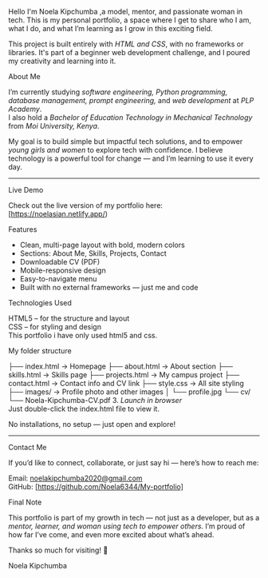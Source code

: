 Hello
I'm Noela Kipchumba ,a model, mentor, and passionate woman in tech. This is my personal portfolio, a space where I get to share who I am, what I do, and what I’m learning as I grow in this exciting field.

This project is built entirely with *HTML and CSS*, with no frameworks or libraries. It's part of a beginner web development challenge, and I poured my creativity and learning into it.



 About Me

I’m currently studying *software engineering, Python programming, database management, prompt engineering,* and *web development* at *PLP Academy*.  
I also hold a *Bachelor of Education Technology in Mechanical Technology* from *Moi University, Kenya*.

My goal is to build simple but impactful tech solutions, and to empower *young girls and women* to explore tech with confidence. I believe technology is a powerful tool for change — and I’m learning to use it every day.

---

 Live Demo

 Check out the live version of my portfolio here:  
 [https://noelasian.netlify.app/)  



 Features

- Clean, multi-page layout with bold, modern colors  
- Sections: About Me, Skills, Projects, Contact  
- Downloadable CV (PDF)  
- Mobile-responsive design  
- Easy-to-navigate menu  
- Built with no external frameworks — just me and code

 Technologies Used

HTML5 – for the structure and layout  
CSS – for styling and design  
This portfolio i have only used html5 and css.

My folder structure

├── index.html             → Homepage
├── about.html             → About section
├── skills.html            → Skills page
├── projects.html          → My campus project
├── contact.html           → Contact info and CV link
├── style.css              → All site styling
├── images/                → Profile photo and other images
│   └── profile.jpg
└── cv/
└── Noela-Kipchumba-CV.pdf
3. *Launch in browser*  
Just double-click the index.html file to view it.

No installations, no setup — just open and explore!

---

 Contact Me

If you’d like to connect, collaborate, or just say hi — here’s how to reach me:

Email: noelakipchumba2020@gmail.com  
   GitHub: [https://github.com/Noela6344/My-portfolio]  


 Final Note

This portfolio is part of my growth in tech — not just as a developer, but as a *mentor, learner, and woman using tech to empower others*. I’m proud of how far I’ve come, and even more excited about what’s ahead.

Thanks so much for visiting! 💜

 Noela Kipchumba
